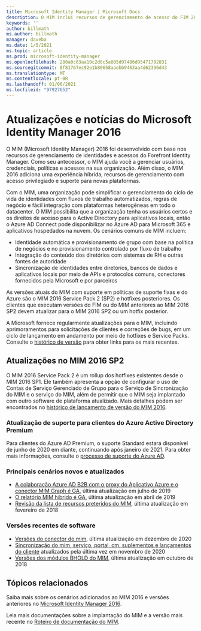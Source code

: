 ```yaml
---
title: Microsoft Identity Manager | Microsoft Docs
description: O MIM inclui recursos de gerenciamento de acesso do FIM 2010 e ajuda a gerenciar usuários, credenciais, políticas e acesso dentro da organização.
keywords: ''
author: billmath
ms.author: billmath
manager: daveba
ms.date: 1/5/2021
ms.topic: article
ms.prod: microsoft-identity-manager
ms.openlocfilehash: 280a0c63aa10c2d8c5a805d97486d95471702831
ms.sourcegitcommit: 8f81767ec92e1b80658aaebb9463aa4d62396d43
ms.translationtype: MT
ms.contentlocale: pt-BR
ms.lasthandoff: 01/06/2021
ms.locfileid: "97927652"
---
```

# <a name="microsoft-identity-manager-2016-news-and-updates"></a>Atualizações e notícias do Microsoft Identity Manager 2016

O MIM (Microsoft Identity Manager) 2016 foi desenvolvido com base nos recursos de gerenciamento de identidades e acessos do Forefront Identity Manager. Como seu antecessor, o MIM ajuda você a gerenciar usuários, credenciais, políticas e acessos na sua organização.  Além disso, o MIM 2016 adiciona uma experiência híbrida, recursos de gerenciamento com acesso privilegiado e suporte para novas plataformas.


Com o MIM, uma organização pode simplificar o gerenciamento do ciclo de vida de identidades com fluxos de trabalho automatizados, regras de negócio e fácil integração com plataformas heterogêneas em todo o datacenter. O MIM possibilita que a organização tenha os usuários certos e os direitos de acesso para o Active Directory para aplicativos locais, então o Azure AD Connect pode disponibilizar no Azure AD para Microsoft 365 e aplicativos hospedados na nuvem. Os cenários comuns de MIM incluem:
 - Identidade automática e provisionamento de grupo com base na política de negócios e no provisionamento controlado por fluxo de trabalho
 - Integração do conteúdo dos diretórios com sistemas de RH e outras fontes de autoridade
 - Sincronização de identidades entre diretórios, bancos de dados e aplicativos locais por meio de APIs e protocolos comuns, conectores fornecidos pela Microsoft e por parceiros

As versões atuais do MIM com suporte em políticas de suporte fixas e do Azure são o MIM 2016 Service Pack 2 (SP2) e hotfixes posteriores.  Os clientes que executam versões do FIM ou do MIM anteriores ao MIM 2016 SP2 devem atualizar para o MIM 2016 SP2 ou um hotfix posterior.

A Microsoft fornece regularmente atualizações para o MIM, incluindo aprimoramentos para solicitações de clientes e correções de bugs, em um ciclo de lançamento em andamento por meio de hotfixes e Service Packs. Consulte o [histórico de versão](./reference/version-history.md) para obter links para os mais recentes.

## <a name="updates-in-mim-2016-sp2"></a>Atualizações no MIM 2016 SP2

O MIM 2016 Service Pack 2 é um rollup dos hotfixes existentes desde o MIM 2016 SP1. Ele também apresenta a opção de configurar o uso de Contas de Serviço Gerenciado de Grupo para o Serviço de Sincronização do MIM e o serviço do MIM, além de permitir que o MIM seja implantado com outro software de plataforma atualizado. Mais detalhes podem ser encontrados no [histórico de lançamento de versão do MIM 2016](./reference/version-history.md).

### <a name="support-update-for-azure-active-directory-premium-customers"></a>Atualização de suporte para clientes do Azure Active Directory Premium
Para clientes do Azure AD Premium, o suporte Standard estará disponível de junho de 2020 em diante, continuando após janeiro de 2021. Para obter mais informações, consulte o [processo de suporte do Azure AD](support-update-for-azure-active-directory-premium-customers.md).

### <a name="major-new-and-updated-scenarios"></a>Principais cenários novos e atualizados

- [A colaboração Azure AD B2B com o proxy do Aplicativo Azure e o conector MIM Graph é GA](microsoft-identity-manager-2016-graph-b2b-scenario.md), última atualização em julho de 2019
- [O relatório MIM híbrido é GA](https://cloudblogs.microsoft.com/enterprisemobility/2018/02/23/hybrid-mim-reporting-now-available-in-azure-active-directory/), última atualização em abril de 2019
- [Revisão da lista de recursos preteridos do MIM](microsoft-identity-manager-2016-deprecated-features.md), última atualização em fevereiro de 2018

### <a name="recent-software-releases"></a>Versões recentes de software

- [Versões do conector do mim](./reference/microsoft-identity-manager-2016-connector-version-history.md), última atualização em dezembro de 2020
- [Sincronização do mim, serviço, portal, cm, suplementos e lançamentos do cliente](./reference/version-history.md) atualizados pela última vez em novembro de 2020
- [Versões dos módulos BHOLD do MIM](./reference/version-bhold-history.md), última atualização em outubro de 2018


## <a name="related-topics"></a>Tópicos relacionados

Saiba mais sobre os cenários adicionados ao MIM 2016 e versões anteriores no [Microsoft Identity Manager 2016](microsoft-identity-manager-2016.md).

Leia mais documentações sobre a implantação do MIM e a versão mais recente no [Roteiro de documentação do MIM](https://docs.microsoft.com/microsoft-identity-manager/).

